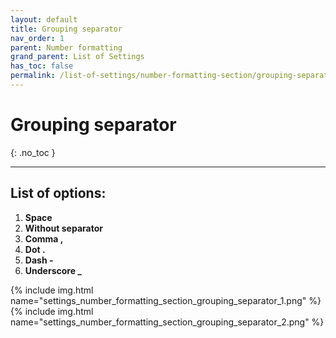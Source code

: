 ```yaml
---
layout: default
title: Grouping separator
nav_order: 1
parent: Number formatting
grand_parent: List of Settings
has_toc: false
permalink: /list-of-settings/number-formatting-section/grouping-separator
---
```


# Grouping separator
{: .no_toc }

---

## List of options:
1. **Space**
1. **Without separator**
1. **Comma ,**
1. **Dot .**
1. **Dash -**
1. **Underscore _**

{% include img.html name="settings_number_formatting_section_grouping_separator_1.png" %}
{% include img.html name="settings_number_formatting_section_grouping_separator_2.png" %}